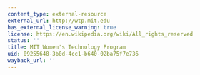 ```yaml
---
content_type: external-resource
external_url: http://wtp.mit.edu
has_external_license_warning: true
license: https://en.wikipedia.org/wiki/All_rights_reserved
status: ''
title: MIT Women's Technology Program
uid: 09255648-3b0d-4cc1-b640-02ba75f7e736
wayback_url: ''
---
```

